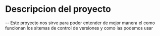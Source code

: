 # Descripcion del proyecto 
--
Este proyecto nos sirve para poder entender de mejor manera el como funcionan los sitemas de control de versiones y como las podemos usar

